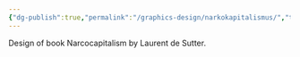 ```yaml
---
{"dg-publish":true,"permalink":"/graphics-design/narkokapitalismus/","tags":["graphic-design"]}
---
```


Design of book Narcocapitalism by Laurent de Sutter.